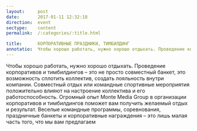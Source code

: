 ```yaml
---
layout:     post
date:       2017-01-11 12:32:18
direction:  event
sectype:    content
permalink:  /:categories/:title.html

title:      КОРПОРАТИВНЫЕ ПРАЗДНИКИ, ТИМБИЛДИНГ 
annotatio:  Чтобы хорошо работать, нужно хорошо отдыхать. Проведение корпоративов и тимбилдингов – это не просто совместный банкет, это возможность сплотить коллектив, создать лояльность внутри компании. Совместный отдых или командные спортивные мероприятия положительно влияют на настроение коллектива и его работоспособность. Огромный опыт Monte Media Group в организации корпоративов и тимбилдингов поможет вам получить желаемый отдых и результат. Веселые командные программы, соревнования, праздничные банкеты и корпоративные награждения – это лишь малая часть того, что мы вам предлагаем  
---
```


Чтобы хорошо работать, нужно хорошо отдыхать. Проведение корпоративов и тимбилдингов – это не просто совместный банкет, это возможность сплотить коллектив, создать лояльность внутри компании. Совместный отдых или командные спортивные мероприятия положительно влияют на настроение коллектива и его работоспособность. Огромный опыт Monte Media Group в организации корпоративов и тимбилдингов поможет вам получить желаемый отдых и результат. Веселые командные программы, соревнования, праздничные банкеты и корпоративные награждения – это лишь малая часть того, что мы вам предлагаем 

